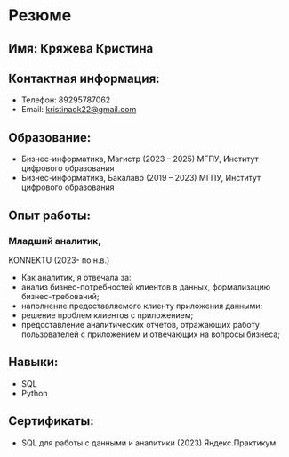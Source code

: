 # Резюме

## Имя: Кряжева Кристина
## Контактная информация:
- Телефон: 89295787062
- Email: kristinaok22@gmail.com

## Образование:
- Бизнес-информатика, Магистр (2023 – 2025)
МГПУ, Институт цифрового образования
- Бизнес-информатика, 
Бакалавр (2019 – 2023)
МГПУ, Институт цифрового образования

## Опыт работы:
### Младший аналитик,
KONNEKTU (2023- по н.в.)
- Как аналитик, я отвечала за:
- анализ бизнес-потребностей клиентов в данных, формализацию бизнес-требований;
- наполнение предоставляемого клиенту приложения данными;
- решение проблем клиентов с приложением;
- предоставление аналитических отчетов, отражающих работу пользователей с приложением и отвечающих на вопросы бизнеса;

## Навыки:
- SQL
- Python

## Сертификаты:
- SQL для работы с данными и аналитики (2023)
   Яндекс.Практикум
